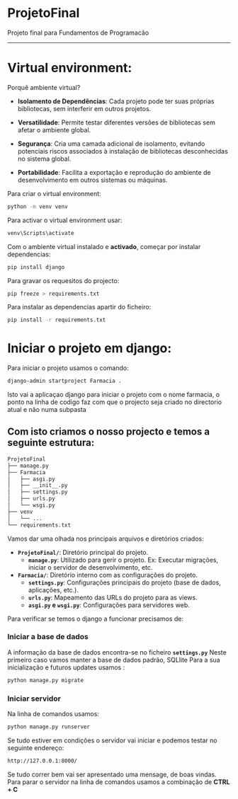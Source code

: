 # ProjetoFinal
Projeto final para Fundamentos de Programacão

***
# Virtual environment: 


Porquê ambiente virtual? 

- **Isolamento de Dependências**: Cada projeto pode ter suas próprias bibliotecas, sem interferir em outros projetos.
  
- **Versatilidade**: Permite testar diferentes versões de bibliotecas sem afetar o ambiente global.

- **Segurança**: Cria uma camada adicional de isolamento, evitando potenciais riscos associados à instalação de bibliotecas desconhecidas no sistema global.

- **Portabilidade**: Facilita a exportação e reprodução do ambiente de desenvolvimento em outros sistemas ou máquinas.


Para criar o virtual environment:
```bash
python -m venv venv
```

Para activar o virtual environment usar:


```bash
venv\Scripts\activate
```

Com o ambiente virtual instalado e **activado**, começar por instalar dependencias:

```bash
pip install django
```

Para gravar os requesitos do projecto:

```bash
pip freeze > requirements.txt
```

Para instalar as dependencias apartir do ficheiro:
```bash
pip install -r requirements.txt
```

# Iniciar o projeto em django:

Para iniciar o projeto usamos o comando:

```bash
django-admin startproject Farmacia .
```
Isto vai a aplicaçao django para iniciar o projeto com o nome farmacia, o ponto na linha de codigo faz com que o projecto seja criado no directorio atual e não numa subpasta

## Com isto criamos o nosso projecto e temos a seguinte estrutura:

```bash
ProjetoFinal
├── manage.py 
├── Farmacia
│   ├── asgi.py
│   ├── __init__.py
│   ├── settings.py 
│   ├── urls.py
│   └── wsgi.py
├── venv
│   └── ...
└── requirements.txt
```


Vamos dar uma olhada nos principais arquivos e diretórios criados:

- **`ProjetoFinal/`**: Diretório principal do projeto.
  - **`manage.py`**: Utilizado para gerir o projeto. Ex: Executar migrações, iniciar o servidor de desenvolvimento, etc.
- **`Farmacia/`**: Diretório interno com as configurações do projeto.
    - **`settings.py`**: Configurações principais do projeto (base de dados, aplicações, etc.).
    - **`urls.py`**: Mapeamento das URLs do projeto para as views.
    - **`asgi.py` e `wsgi.py`**: Configurações para servidores web.

Para verificar se temos o django a funcionar precisamos de:

### Iniciar a base de dados

A informação da base de dados encontra-se no ficheiro **`settings.py`**
Neste primeiro caso vamos manter a base de dados padrão, SQLlite
Para a sua inicialização e futuros updates usamos :

```bash
python manage.py migrate
```
### Iniciar servidor

Na linha de comandos usamos:
```bash
python manage.py runserver
```
Se tudo estiver em condições o servidor vai iniciar e podemos testar no seguinte endereço:
```bash
http://127.0.0.1:8000/
```
Se tudo correr bem vai ser apresentado uma mensage, de boas vindas.
Para parar o servidor na linha de comandos usamos a combinação de **CTRL + C**



